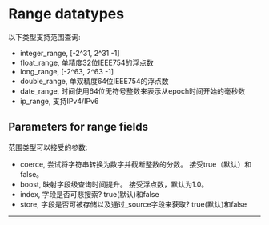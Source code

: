# Range datatypes

以下类型支持范围查询:

- integer_range, [-2^31, 2^31 -1]
- float_range, 单精度32位IEEE754的浮点数
- long_range, [-2^63, 2^63 -1]
- double_range, 单双精度64位IEEE754的浮点数
- date_range, 时间使用64位无符号整数来表示从epoch时间开始的毫秒数
- ip_range, 支持IPv4/IPv6

## Parameters for range fields

范围类型可以接受的参数:

- coerce, 尝试将字符串转换为数字并截断整数的分数。 接受true（默认）和false。
- boost, 映射字段级查询时间提升。 接受浮点数，默认为1.0。
- index, 字段是否可悲搜索? true(默认)和false
- store, 字段是否可被存储以及通过_source字段来获取? true(默认)和false

---
